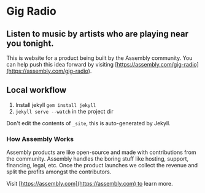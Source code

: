 # Gig Radio

## Listen to music by artists who are playing near you tonight.

This is website for a product being built by the Assembly community. You can help push this idea forward by visiting [https://assembly.com/gig-radio](https://assembly.com/gig-radio).

## Local workflow

1. Install jekyll `gem install jekyll`
2. `jekyll serve --watch` in the project dir

Don't edit the contents of `_site`, this is auto-generated by Jekyll.

### How Assembly Works

Assembly products are like open-source and made with contributions from the community. Assembly handles the boring stuff like hosting, support, financing, legal, etc. Once the product launches we collect the revenue and split the profits amongst the contributors.

Visit [https://assembly.com](https://assembly.com) to learn more.

